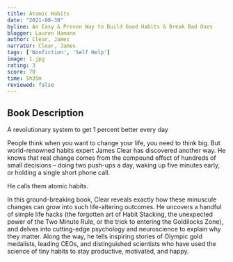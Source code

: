 ```yaml
---
title: Atomic Habits
date: "2021-08-30"
byline: An Easy & Proven Way to Build Good Habits & Break Bad Ones
blogger: Lauren Hamann
author: Clear, James
narrator: Clear, James
tags: ['Nonfiction', 'Self Help']
image: 1.jpg
rating: 3
score: 70
time: 5h35m
reviewed: false
---
```


## Book Description


A revolutionary system to get 1 percent better every day

People think when you want to change your life, you need to think big. But world-renowned habits expert James Clear has discovered another way. He knows that real change comes from the compound effect of hundreds of small decisions – doing two push-ups a day, waking up five minutes early, or holding a single short phone call.

He calls them atomic habits.

In this ground-breaking book, Clear reveals exactly how these minuscule changes can grow into such life-altering outcomes. He uncovers a handful of simple life hacks (the forgotten art of Habit Stacking, the unexpected power of the Two Minute Rule, or the trick to entering the Goldilocks Zone), and delves into cutting-edge psychology and neuroscience to explain why they matter. Along the way, he tells inspiring stories of Olympic gold medalists, leading CEOs, and distinguished scientists who have used the science of tiny habits to stay productive, motivated, and happy.
